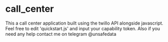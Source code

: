 # call_center
This a call center application built using the twillo API alongside javascript. Feel free to edit 'quickstart.js' and input your capability token. Also if you need any help contact me on telegram @unsafedata
